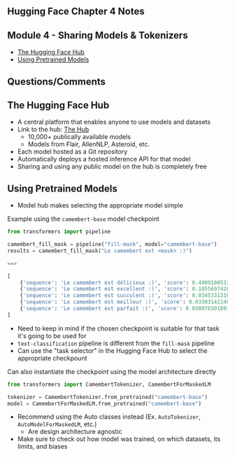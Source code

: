 ## Hugging Face Chapter 4 Notes

## Module 4 - Sharing Models & Tokenizers

- [The Hugging Face Hub](#the-hugging-face-hub)
- [Using Pretrained Models](#using-pretrained-models)

## Questions/Comments

## The Hugging Face Hub
- A central platform that enables anyone to use models and datasets
- Link to the hub: [The Hub](https://huggingface.co/)
    - 10,000+ publically available models
    - Models from Flair, AllenNLP, Asteroid, etc.
- Each model hosted as a Git repository
- Automatically deploys a hosted inference API for that model
- Sharing and using any public model on the hub is completely free

## Using Pretrained Models
- Model hub makes selecting the appropriate model simple

Example using the `camembert-base` model checkpoint
```python
from transformers import pipeline

camembert_fill_mask = pipeline("fill-mask", model="camembert-base")
results = camembert_fill_mask("Le camembert est <mask> :)")

==>

[
    {'sequence': 'Le camembert est délicieux :)', 'score': 0.49091005325317383, 'token': 7200, 'token_str': 'délicieux'}, 
    {'sequence': 'Le camembert est excellent :)', 'score': 0.1055697426199913, 'token': 2183, 'token_str': 'excellent'}, 
    {'sequence': 'Le camembert est succulent :)', 'score': 0.03453313186764717, 'token': 26202, 'token_str': 'succulent'}, 
    {'sequence': 'Le camembert est meilleur :)', 'score': 0.0330314114689827, 'token': 528, 'token_str': 'meilleur'}, 
    {'sequence': 'Le camembert est parfait :)', 'score': 0.03007650189101696, 'token': 1654, 'token_str': 'parfait'}
]
```
- Need to keep in mind if the chosen checkpoint is suitable for that task it's going to be used for
- `text-classification` pipeline is different from the `fill-mask` pipeline
- Can use the "task selector" in the Hugging Face Hub to select the appropriate checkpount

Can also instantiate the checkpoint using the model architecture directly
```python
from transformers import CamembertTokenizer, CamembertForMaskedLM

tokenizer = CamembertTokenizer.from_pretrained("camembert-base")
model = CamembertForMaskedLM.from_pretrained("camembert-base")
```
- Recommend using the Auto classes instead (Ex. `AutoTokenizer`, `AutoModelForMaskedLM`, etc.)
    - Are design architecture agnostic
- Make sure to check out how model was trained, on which datasets, its limits, and biases

